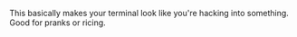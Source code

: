 This basically makes your terminal look like you're hacking into something. Good for pranks or ricing.

